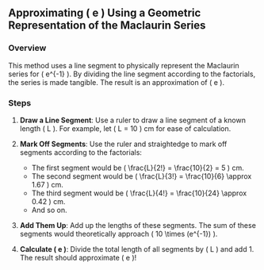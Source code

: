 ## Approximating \( e \) Using a Geometric Representation of the Maclaurin Series

### Overview
This method uses a line segment to physically represent the Maclaurin series for \( e^{-1} \). By dividing the line segment according to the factorials, the series is made tangible. The result is an approximation of \( e \).

### Steps

1. **Draw a Line Segment**: Use a ruler to draw a line segment of a known length \( L \). For example, let \( L = 10 \) cm for ease of calculation.

2. **Mark Off Segments**: Use the ruler and straightedge to mark off segments according to the factorials:
    - The first segment would be \( \frac{L}{2!} = \frac{10}{2} = 5 \) cm.
    - The second segment would be \( \frac{L}{3!} = \frac{10}{6} \approx 1.67 \) cm.
    - The third segment would be \( \frac{L}{4!} = \frac{10}{24} \approx 0.42 \) cm.
    - And so on.

3. **Add Them Up**: Add up the lengths of these segments. The sum of these segments would theoretically approach \( 10 \times (e^{-1}) \).

4. **Calculate \( e \)**: Divide the total length of all segments by \( L \) and add 1. The result should approximate \( e \)!
